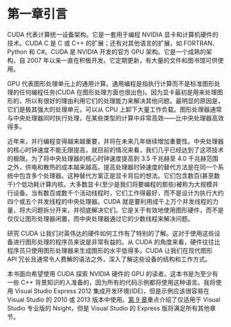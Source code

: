 # 第一章引言

CUDA 代表计算统一设备架构。它是一套用于编程 NVIDIA 显卡和计算机硬件的技术。CUDA C 是 C 或 C++ 的扩展；还有对其他语言的扩展，如 FORTRAN、Python 和 C#。CUDA 是 NVIDIA 开发的官方 GPU 架构。它是一个成熟的架构，自 2007 年以来一直在积极开发。它定期更新，有大量的文件和图书馆可供使用。

GPU 代表图形处理单元上的通用计算。通用编程是指执行计算而不是标准图形处理的任何编程任务(CUDA 在图形处理方面也很出色)。因为显卡最初是用来处理图形的，所以有很好的理由利用它们的处理能力来解决其他问题。最明显的原因是，它们是极其强大的处理单元，可以从 CPU 上卸下大量工作负载。图形处理器通常与中央处理器同时执行处理，在某些类型的计算中非常高效——比中央处理器高效得多。

近年来，并行编程变得越来越重要，并将在未来几年继续增加重要性。中央处理器的核心时钟速度不能无限提高，就目前的情况来看，我们几乎已经达到了这项技术的极限。为了将中央处理器的核心时钟速度提高到 3.5 千兆赫至 4.0 千兆赫范围之外，供电和散热的成本越来越高。提高处理器时钟速度的替代方法是在同一个系统中包含多个处理器。这种替代方案正是显卡背后的想法。它们包含数百(甚至数千)个低功耗计算内核。大多数显卡(至少是我们将要编程的那些)被称为大规模并行设备。当有数百或数千个活动线程时，它们工作得最好，而不是设计为执行大约四个或五个并发线程的中央处理器。CUDA 就是要利用成千上万个并发线程的力量，将大问题拆分开来，并彻底解决它们。它是关于有效地使用图形硬件，而不是仅仅让图形处理器闲置，而中央处理器通过它的少数线程来解决问题。

研究 CUDA 让我们对英伟达的硬件如何工作有了特别的了解。这对于使用这些设备进行图形处理的程序员来说是非常有益的。从 CUDA 的角度来看，硬件往往比程序员只使用图形处理器来生成图形的水平低得多。CUDA 让我们在现代图形 API 冗长且通常令人费解的语法之外，深入了解这些设备的结构和工作方式。

本书面向希望使用 CUDA 探索 NVIDIA 硬件的 GPU 的读者。这本书是为至少有一些 C++ 背景知识的人准备的，因为所有的代码示例都将使用这种语言。我将使用 Visual Studio Express 2012 集成开发环境(IDE)，但是示例应该很容易在 Visual Studio 的 2010 或 2013 版本中使用。[第 9 章](09.html#_Chapter_9_)重点介绍了仅适用于 Visual Studio 专业版的 Nsight，但是 Visual Studio 的 Express 版将满足所有其他章节。